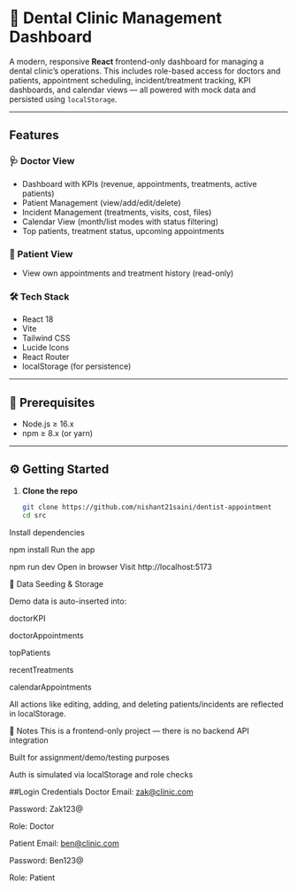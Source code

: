 
# 🦷 Dental Clinic Management Dashboard

A modern, responsive **React** frontend-only dashboard for managing a dental clinic’s operations. This includes role-based access for doctors and patients, appointment scheduling, incident/treatment tracking, KPI dashboards, and calendar views — all powered with mock data and persisted using `localStorage`.

---

##  Features

### 🩺 Doctor View
- Dashboard with KPIs (revenue, appointments, treatments, active patients)
- Patient Management (view/add/edit/delete)
- Incident Management (treatments, visits, cost, files)
- Calendar View (month/list modes with status filtering)
- Top patients, treatment status, upcoming appointments

### 👤 Patient View
- View own appointments and treatment history (read-only)

### 🛠 Tech Stack
- React 18
- Vite
- Tailwind CSS
- Lucide Icons
- React Router
- localStorage (for persistence)

---


## 🧪 Prerequisites

- Node.js ≥ 16.x
- npm ≥ 8.x (or yarn)

---

## ⚙️ Getting Started

1. **Clone the repo**
   ```bash
   git clone https://github.com/nishant21saini/dentist-appointment
   cd src
Install dependencies

npm install
Run the app


npm run dev
Open in browser
Visit http://localhost:5173

🧼 Data Seeding & Storage


Demo data is auto-inserted into:

doctorKPI

doctorAppointments

topPatients

recentTreatments

calendarAppointments

All actions like editing, adding, and deleting patients/incidents are reflected in localStorage.



📝 Notes
This is a frontend-only project — there is no backend API integration

Built for assignment/demo/testing purposes

Auth is simulated via localStorage and role checks

##Login Credentials
 Doctor
Email: zak@clinic.com

Password: Zak123@

Role: Doctor

Patient
Email: ben@clinic.com

Password: Ben123@

Role: Patient
